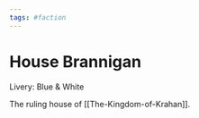 ```yaml
---
tags: #faction
---
```

# House Brannigan
Livery: Blue & White

The ruling house of [[The-Kingdom-of-Krahan]].